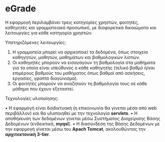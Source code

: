# eGrade

Η εφαρμογή περιλαμβάνει τρεις κατηγορίες χρηστών, φοιτητές, καθηγητές και γραμματειακό προσωπικό, με διαφορετικά δικαιώματα και λειτουργίες για κάθε κατηγορία χρηστών.

Υπστηριζόμενες λειτουργίες:

1.	Η γραμματεία μπορεί να αρχικοποιεί τα δεδομένα, όπως στοιχεία καθηγητών, μαθητών, μαθημάτων και βαθμολογικών λιστών.
2.	Οι καθηγητές μπορούν να εισαγάγουν τη βαθμολογία στα μαθήματα για τα οποία είναι υπεύθυνος ο κάθε καθηγητής (τελικό βαθμό ή/και επιμέρους βαθμούς του μαθήματος όπως βαθμοί από ασκήσεις, εργασίες, γραπτό διαγώνισμα).
3.	Οι φοιτητές μπορούν να αναζητούν τη βαθμολογία τους σε κάθε μάθημα που έχουν εξεταστεί.

Τεχνολογίες υλοποίησης:

•	Η εφαρμογή είναι διαδικτυακή (η επικοινωνία θα γίνεται μέσα από web περιβάλλον) και θα υλοποιηθεί με την τεχνολογία **servlets**.
•	Η αποθήκευση των δεδομένων γίνεται μέσω Συστήματος Διαχείρισης Βάσης Δεδομένων (ενδεικτικά, **myqsl**).
•	Η διασύνδεση της Βάσης Δεδομένων με την εφαρμογή γίνεται μέσω του **Apach Tomcat**, ακολουθώντας την **αρχιτεκτονική 3-tier**.
